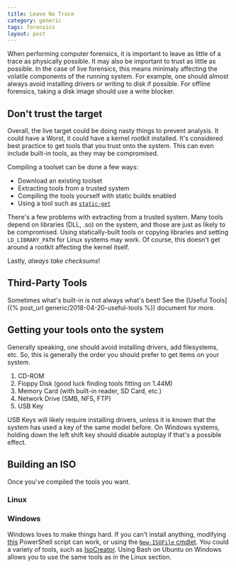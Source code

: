 ```yaml
---
title: Leave No Trace
category: generic
tags: forensics
layout: post
---
```


When performing computer forensics, it is important to leave as little of a trace as physically possible.
It may also be important to trust as little as possible.
In the case of live forensics, this means minimaly affecting the volatile components of the running system.
For example, one should almost always avoid installing drivers or writing to disk if possible.
For offline forensics, taking a disk image should use a write blocker.

## Don't trust the target
Overall, the live target could be doing nasty things to prevent analysis.
It could have a 
Worst, it could have a kernel rootkit installed.
It's considered best practice to get tools that you trust onto the system.
This can even include built-in tools, as they may be compromised.

Compiling a toolset can be done a few ways:
 - Download an existing toolset
 - Extracting tools from a trusted system
 - Compiling the tools yourself with static builds enabled
 - Using a tool such as [`static-get`](https://github.com/minos-org/minos-static)

There's a few problems with extracting from a trusted system.
Many tools depend on libraries (DLL, .so) on the system, and those are just as likely to be compromised.
Using statically-built tools or copying libraries and setting `LD_LIBRARY_PATH` for Linux systems may work.
Of course, this doesn't get around a rootkit affecting the kernel itself.

Lastly, _always take checksums_!

## Third-Party Tools
Sometimes what's built-in is not always what's best!
See the [Useful Tools]({% post_url generic/2018-04-20-useful-tools %}) document for more.

## Getting your tools onto the system
Generally speaking, one should avoid installing drivers, add filesystems, etc.
So, this is generally the order you should prefer to get items on your system.

1. CD-ROM
2. Floppy Disk (good luck finding tools fitting on 1.44M)
3. Memory Card (with built-in reader, SD Card, etc.)
4. Network Drive (SMB, NFS, FTP)
5. USB Key

USB Keys will likely require installing drivers, unless it is known that the system has used a key of the same model before.
On Windows systems, holding down the left shift key should disable autoplay if that's a possible effect.

## Building an ISO
Once you've compiled the tools you want.

### Linux

### Windows
Windows loves to make things hard.
If you can't install anything, modifying [this](https://gist.github.com/marnix/3944688) PowerShell script can work, or using the [`New-ISOFile` cmdlet](https://gallery.technet.microsoft.com/scriptcenter/New-ISOFile-function-a8deeffd).
You could a variety of tools, such as [IsoCreator](https://sourceforge.net/projects/iso-creator-cs/).
Using Bash on Ubuntu on Windows allows you to use the same tools as in the Linux section.
